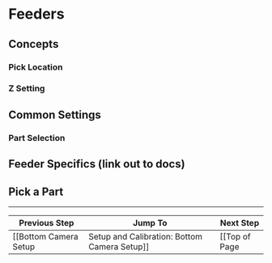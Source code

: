 # Feeders

## Concepts
### Pick Location
### Z Setting
## Common Settings
### Part Selection
## Feeder Specifics (link out to docs)
## Pick a Part

***

| Previous Step                 | Jump To                 | Next Step                                   |
| ----------------------------- | ----------------------- | ------------------------------------------- |
| [[Bottom Camera Setup|Setup and Calibration: Bottom Camera Setup]] | [[Top of Page|Setup and Calibration]] or [[Table of Contents|Setup and Calibration]] | [[Discard|Setup and Calibration: Discard Location]] |